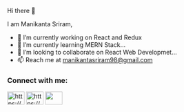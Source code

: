 Hi there 👋

I am Manikanta Sriram,

- 🔭 I’m currently working on React and Redux
- 🌱 I’m currently learning MERN Stack...
- 👯 I’m looking to collaborate on React Web Developmet...
- 📫 Reach me at manikantasriram98@gmail.com

<h3 align="left">Connect with me:</h3>
<p align="left">
<a href="https://linkedin.com/in/manekanttasriram" target="blank"><img align="center" src="https://raw.githubusercontent.com/rahuldkjain/github-profile-readme-generator/master/src/images/icons/Social/linked-in-alt.svg" alt="https://www.linkedin.com/in/manekanttasriram/" height="30" width="40" /></a>
<a href="https://www.instagram.com/manikanta.sriramm/" target="blank"><img align="center" src="https://raw.githubusercontent.com/rahuldkjain/github-profile-readme-generator/master/src/images/icons/Social/instagram.svg" alt="https://www.instagram.com/manikanta.sriramm/" height="30" width="40" /></a>
<a href="https://medium.com/@manikantasriram" target="blank"><img align="center" src="https://raw.githubusercontent.com/rahuldkjain/github-profile-readme-generator/master/src/images/icons/Social/medium.svg" height="30" width="40" /></a>
</p>
